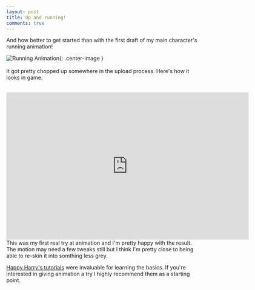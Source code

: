 ```yaml
---
layout: post
title: Up and running!
comments: true
---
```


And how better to get started than with the first draft of my main character's running animation!


![Running Animation](http://orig02.deviantart.net/6050/f/2015/135/b/a/runanim_by_mmmcgill1232-d8tgvbl.gif){: .center-image }
<span class="more"></span>
<br/><br/>
It got pretty chopped up somewhere in the upload process. Here's how it looks in game. 
<br/><br/>
<iframe width="640" height="390" src="https://www.youtube.com/embed/fY_7IBOS1Tw" frameborder="0" allowfullscreen></iframe>
This was my first real try at animation and I'm pretty happy with the result. The motion may need a few tweaks still but I think I'm pretty close to being able to re-skin it into somthing less grey.

[Happy Harry's tutorials](https://www.youtube.com/playlist?list=PLjX9SJKrPnPROi_Bc3LOBWaXi0uz61Bom) were invaluable for learning the basics. If you're interested in giving animation a try I highly recommend them as a starting point.
